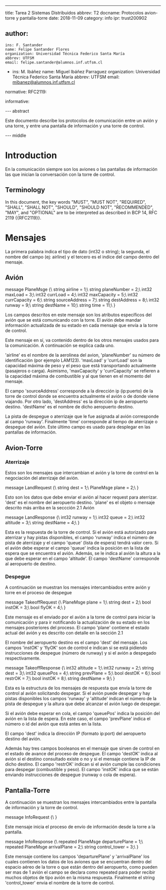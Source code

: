 ---
title: Tarea 2 Sistemas Distribuidos
abbrev: T2
docname: Protocolos avion-torre y pantalla-torre
date: 2018-11-09
category: info
ipr: trust200902

author:
 -
    ins: F. Santander
    name: Felipe Santander Flores
    organization: Universidad Técnica Federico Santa María
    abbrev: UTFSM
    email: felipe.santander@alumnos.inf.utfsm.cl
 -   
    ins: M. Ibáñez
    name: Miguel Ibáñez Parraguez
    organization: Universidad Técnica Federico Santa María
    abbrev: UTFSM
    email: mibanez@alumnos.inf.utfsm.cl


normative:
  RFC2119:

informative:

--- abstract

Este documento describe los protocolos de comunicación entre un avión y una torre, y entre una pantalla de información y una torre de control. 

--- middle

# Introduction

En la comunicación siempre son los aviones o las pantallas de información las que inician la conversación con la torre de control. 

## Terminology

In this document, the key words "MUST", "MUST NOT", "REQUIRED",
"SHALL", "SHALL NOT", "SHOULD", "SHOULD NOT", "RECOMMENDED", "MAY",
and "OPTIONAL" are to be interpreted as described in BCP 14, RFC 2119
{{RFC2119}}.

# Mensajes

La primera palabra indica el tipo de dato (int32 o string); la segunda, el nombre del campo (ej: airline) y el tercero es el indice del campo dentro del mensaje.

## Avión

message PlaneMsge {\\
  string airline = 1;\\
  string planeNumber = 2;\\
  int32 maxLoad = 3;\\
  int32 currLoad = 4;\\
  int32 maxCapacity = 5;\\
  int32 currCapacity = 6;\\
  string sourceAddress = 7;\\
  string destAddress = 8;\\
  int32 runway = 9;\\
  string destName = 10;\\
  string time = 11;\\
}

Los campos descritos en este mensaje son los atributos específicos del avión que se está comunicando con la torre. El avión debe mandar información actualizada de su estado en cada mensaje que envía a la torre de control. 

Este mensaje en sí, va contenido dentro de los otros mensajes usados para la comunicación. A continuación se explica cada uno.

'airline' es el nombre de la aerolinea del avion, 'planeNumber' su número de identificación (por ejemplo LAM123). 'maxLoad' y 'currLoad' son la capacidad máxima de peso y el peso que está transportando actualmente (pasajeros o carga). Asimismo, 'maxCapacity' y 'currCapacity' se refieren a la capacidad máxima de combustible y al que tienen en el momento del mensaje. 

El campo 'sourceAddress' corresponde a la dirección ip (ip:puerto) de la torre de control donde se encuentra actualmente el avión o de donde viene viajando. Por otro lado, 'destAddress' es la dirección ip de aeropuerto destino. 'destName' es el nombre de dicho aeropuerto destino.

La pista de despegue o aterrizaje que le fue asignada al avión corresponde al campo 'runway'. Finalmente 'time' corresponde al tiempo de aterrizaje o despegue del avión. Este último campo es usado para desplegar en las pantallas de información.

## Avion-Torre

### Aterrizaje

Estos son los mensajes que intercambian el avión y la torre de control en la negociación del aterrizaje del avión.

message LandRequest {\\
  string dest = 1;\\
  PlaneMsge plane = 2;\\
}

Esto son los datos que debe enviar el avión al hacer request para aterrizar. 'dest' es el nombre del aeropuerto destino. 'plane' es el objeto o mensaje descrito más arriba en la seccción 2.1 Avión

message LandResponse {\\
  int32 runway = 1;\\
  int32 queue = 2;\\
  int32 altitude = 3;\\
  string destName = 4;\\
}

Esta es la respuesta de la torre de control. Si el avión está autorizado para aterrizar y hay pistas disponibles, el campo 'runway' indica el número de pista de aterrizaje y el campo 'queue' (lista de espera) tendrá valor cero. Si el avión debe esperar el campo 'queue' indica la posición en la lista de espera que se encuentra el avión. Además, se le indica al avión la altura a la que debe esperar en el campo 'altitude'. El campo 'destName' corresponde al aeropuerto de destino. 


### Despegue

A continuación se muestran los mensajes intercambiados entre avión y torre en el proceso de despegue

message TakeoffRequest {\\
  PlaneMsge plane = 1;\\
  string dest = 2;\\
  bool instOK = 3;\\
  bool flyOK = 4;\\
}

Este mensaje es el enviado por el avión a la torre de control para iniciar la comunicación y para ir notificando la actualización de su estado en los mensajes posteriores del proceso. El campo 'plane' contiene el estado actual del avión y es descrito con detalle en la sección 2.1  

El nombre del aeropuerto destino es el campo 'dest' del mensaje. Los campos 'instOK' y 'flyOK' son de control e indican si se está pidiendo instrucciones de despegue (número de runway) y si el avión a despegado respectivamente.

message TakeoffResponse {\\
  int32 altitude = 1;\\
  int32 runway = 2;\\
  string dest = 3;\\
  int32 queuePos = 4;\\
  string prevPlane = 5;\\
  bool destOK = 6;\\
  bool restrOK = 7;\\
  bool instOK = 8;\\
  string destName = 9;\\
}


Esta es la estructura de los mensajes de respuesta que envía la torre de control al avión solicitando despegar. Si el avión puede despegar y hay pistas disponibles los campos 'runway' y 'altitude' indican el número de la pista de despegue y la altura que debe alcanzar el avión luego de despegar. 

Si el avión debe esperar en cola, el campo 'queuePos' indica la posición del avión en la lista de espera. En este caso, el campo 'prevPlane' indica el número o id del avión que está antes en la lista.

El campo 'dest' indica la dirección IP (formato ip:port) del aeropuerto destino del avión.

Además hay tres campos booleanos en el mensaje que sirven de control en el estado de avance del proceso de despegue. El campo 'destOK' indica al avión si el destino consultado existe o no y si el mensaje contiene la IP de dicho destino. El campo 'restrOK' indican si el avión cumple las condiciones para despegar (combustible y peso). El campo 'instOK' indica que se están enviando instrucciones de despegue (runway o cola de espera).

## Pantalla-Torre

A continuación se muestran los mensajes intercambiados entre la pantalla de información y la torre de control.

message InfoRequest {\\
}

Este mensaje inicia el proceso de envío de información desde la torre a la pantalla.

message InfoResponse {\\
  repeated PlaneMsge departurePlane = 1;\\
  repeated PlaneMsge arrivalPlane = 2;\\
  string control_tower = 3;\\
}

Este mensaje contiene los campos 'departurePlane' y 'arrivalPlane' los cuales contienen los datos de los aviones que se encuentran dentro del espacio aéreo de la torre o que están dentro del aeropuerto, como pueden ser mas de 1 avión el campo se declara como repeated para poder recibir muchos objetos de tipo avión en la misma respuesta. Finalmente el string 'control_tower' envia el nombre de la torre de control.
